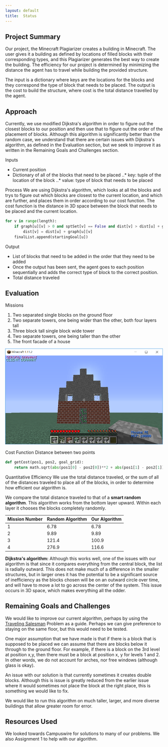 ```yaml
---
layout: default
title:  Status
---
```


##  Project Summary

Our project, the Minecraft Plagiarizer creates a building in Minecraft. The user gives it a building as defined by locations of filled blocks with their corresponding types, and this Plagiarizer generates the best way to create the building. The efficiency for our project is determined by minimizing the distance the agent has to travel while building the provided structure.

The input is a dictionary where keys are the locations for the blocks and they correspond the type of block that needs to be placed. The output is the cost to build the structure, where cost is the total distance travelled by the agent.

## Approach

Currently, we use modified Dijkstra's algorithm in order to figure out the closest blocks to our position and then use that to figure out the order of the placement of blocks. 
Although this algorithm is significantly better than the random case, we understand that there are certain issues with Dijkstra's algorithm, as defined in the Evaluation section, but we seek to improve it as written in the Remaining Goals and Challenges section.

Inputs
* Current position
* Dictionary of all of the blocks that need to be placed
..* key: tuple of the location of the block
..* value: type of block that needs to be placed

Process
We are using Dijkstra's algorithm, which looks at all the blocks and trys to figure out which blocks are closest to the current location, and which are further, and places them in order according to our cost function. The cost function is the distance in 3D space between the block that needs to be placed and the current location.

```python
for v in range(length): 
    if graph[u][v] > 0 and sptSet[v] == False and dist[v] > dist[u] + graph[u][v]:
        dist[v] = dist[u] + graph[u][v] 
    finalList.append(startingGoal[u])
```


Output
* List of blocks that need to be added in the order that they need to be added
* Once the output has been sent, the agent goes to each position sequentially and adds the correct type of block to the correct position.
* Total distance traveled    

## Evaluation

Missions
1. Two separated single blocks on the ground floor
2. Two separate towers, one being wider than the other, both four layers tall
3. Three block tall single block wide tower
4. Two separate towers, one being taller than the other
5. The front facade of a house

![Mission 4 House](https://raw.githubusercontent.com/thebrainygeek/plagiarism/master/docs/images/image1.PNG)

Cost Function
Distance between two points

```python
def getCost(pos1, pos2, goal_grid):
    return math.sqrt(abs(pos1[0] - pos2[0])**2 + abs(pos1[1] - pos2[1])**2 + abs(pos1[2] - pos2[2])**2 )
```

Quantitative Efficiency
We use the total distance traveled, or the sum of all of the distances traveled to place all of the blocks, in order to determine how efficient our algorithm is. 

We compare the total distance traveled to that of a **smart random algorithm**. This algorithm works from the bottom layer upward. Within each layer it chooses the blocks completely randomly.

| Mission Number| Random Algorithm | Our Algorithm  |
| ------------- | ---------------- | ------------- |
| 1             | 6.78             | 6.78           |
| 2             | 9.89             | 9.89           |
| 3             | 121.4            |      100.9     |
| 4             | 276.9            |      116.6     |

**Dijkstra's algorithm:** Although this works well, one of the issues with our algorithm is that since it compares everything from the central block, the list is radially outward. This does not make much of a difference in the smaller structures, but in larger ones it has the potential to be a significant source of inefficiency as the blocks chosen will be on an outward circle over time, and will have to move a lot to go across the center of the system. This issue occurs in 3D space, which makes everything all the odder.


## Remaining Goals and Challenges
We would like to improve our current algorithm, perhaps by using the [Traveling Salesman](https://en.wikipedia.org/wiki/Travelling_salesman_problem) Problem as a guide. Perhaps we can give preference to staying on the same floor, but this would need to be tested.

One major assumption that we have made is that if there is a block that is supposed to be placed we can assume that there are blocks below it through to the ground floor. For example, if there is a block on the 3rd level at position x,y, then there must be a block at position x, y for levels 1 and 2. In other words, we do not account for arches, nor free windows (although glass is okay). 

An issue with our solution is that currently sometimes it creates double blocks. Although this is issue is greatly reduced from the earlier issue where it would sometimes not place the block at the right place, this is something we would like to fix.

We would like to run this algorithm on much taller, larger, and more diverse buildings that allow greater room for error.

## Resources Used

We looked towards Campuswire for solutions to many of our problems. We also Assignment 1 to help with our algorithm.
